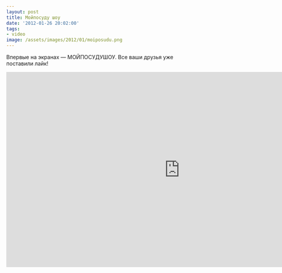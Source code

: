 ```yaml
---
layout: post
title: Мойпосуду шоу
date: '2012-01-26 20:02:00'
tags:
- video
image: /assets/images/2012/01/moiposudu.png
---
```


Впервые на экранах — МОЙПОСУДУШОУ. Все ваши друзья уже поставили лайк!

<iframe width="920" height="517" src="https://www.youtube.com/embed/mYeK3j1GQ4c?si=A0K8j3E2WSNzdtau" title="YouTube video player" frameborder="0" allow="accelerometer; autoplay; clipboard-write; encrypted-media; gyroscope; picture-in-picture; web-share" referrerpolicy="strict-origin-when-cross-origin" allowfullscreen></iframe>
